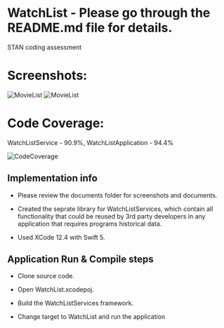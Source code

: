 # WatchList - Please go through the README.md file for details.
STAN coding assessment

# Screenshots: 
![MovieList](https://user-images.githubusercontent.com/43500940/144739430-8ce8b002-eadf-4b9c-a0a9-d9717b66f3b5.png)       ![MovieList](https://user-images.githubusercontent.com/43500940/144739420-a1ccfe7c-0777-4297-8f2a-0b29d768a7cc.png)

# Code Coverage: 
 WatchListService - 90.9%,  WatchListApplication - 94.4%
 
![CodeCoverage](https://user-images.githubusercontent.com/43500940/144739546-aed153f2-09a5-4272-9fd4-5ead4b1dbd94.png)




## Implementation info
 * Please review the documents folder for screenshots and documents.

 * Created the seprate library for WatchListServices, which contain all functionality that could be reused by 3rd party developers in any application that requires programs historical data.
 
 * Used XCode 12.4 with Swift 5. 

## Application Run & Compile steps
* Clone source code.

* Open WatchList.xcodepoj.

* Build the WatchListServices framework.

* Change target to WatchList and run the application

